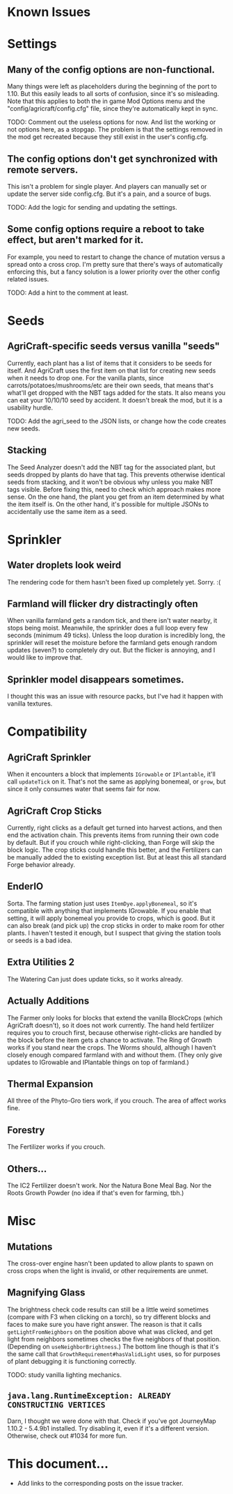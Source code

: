 Known Issues
==================================================

# Settings

## Many of the config options are non-functional.

Many things were left as placeholders during the beginning of the port to 1.10. But this easily leads to all sorts of confusion, since it's so misleading. Note that this applies to both the in game Mod Options menu and the "config/agricraft/config.cfg" file, since they're automatically kept in sync.

TODO: Comment out the useless options for now. And list the working or not options here, as a stopgap. The problem is that the settings removed in the mod get recreated because they still exist in the user's config.cfg.

## The config options don't get synchronized with remote servers.

This isn't a problem for single player. And players can manually set or update the server side config.cfg. But it's a pain, and a source of bugs.

TODO: Add the logic for sending and updating the settings.

## Some config options require a reboot to take effect, but aren't marked for it.

For example, you need to restart to change the chance of mutation versus a spread onto a cross crop. I'm pretty sure that there's ways of automatically enforcing this, but a fancy solution is a lower priority over the other config related issues.

TODO: Add a hint to the comment at least.

# Seeds

## AgriCraft-specific seeds versus vanilla "seeds"

Currently, each plant has a list of items that it considers to be seeds for itself. And AgriCraft uses the first item on that list for creating new seeds when it needs to drop one. For the vanilla plants, since carrots/potatoes/mushrooms/etc are their own seeds, that means that's what'll get dropped with the NBT tags added for the stats. It also means you can eat your 10/10/10 seed by accident. It doesn't break the mod, but it is a usability hurdle.

TODO: Add the agri_seed to the JSON lists, or change how the code creates new seeds.

## Stacking

The Seed Analyzer doesn't add the NBT tag for the associated plant, but seeds dropped by plants do have that tag. This prevents otherwise identical seeds from stacking, and it won't be obvious why unless you make NBT tags visible. Before fixing this, need to check which approach makes more sense. On the one hand, the plant you get from an item determined by what the item itself is. On the other hand, it's possible for multiple JSONs to accidentally use the same item as a seed.

# Sprinkler

## Water droplets look weird

The rendering code for them hasn't been fixed up completely yet. Sorry. :(

## Farmland will flicker dry distractingly often

When vanilla farmland gets a random tick, and there isn't water nearby, it stops being moist. Meanwhile, the sprinkler does a full loop every few seconds (minimum 49 ticks). Unless the loop duration is incredibly long, the sprinkler will reset the moisture before the farmland gets enough random updates (seven?) to completely dry out. But the flicker is annoying, and I would like to improve that.

## Sprinkler model disappears sometimes.

I thought this was an issue with resource packs, but I've had it happen with vanilla textures.

# Compatibility

## AgriCraft Sprinkler

When it encounters a block that implements `IGrowable` or `IPlantable`, it'll call `updateTick` on it. That's not the same as applying bonemeal, or `grow`, but since it only consumes water that seems fair for now.

## AgriCraft Crop Sticks

Currently, right clicks as a default get turned into harvest actions, and then end the activation chain. This prevents items from running their own code by default. But if you crouch while right-clicking, than Forge will skip the block logic. The crop sticks could handle this better, and the Fertilizers can be manually added the to existing exception list. But at least this all standard Forge behavior already.

## EnderIO

Sorta. The farming station just uses `ItemDye.applyBonemeal`, so it's compatible with anything that implements IGrowable. If you enable that setting, it will apply bonemeal you provide to crops, which is good. But it can also break (and pick up) the crop sticks in order to make room for other plants. I haven't tested it enough, but I suspect that giving the station tools or seeds is a bad idea.

## Extra Utilities 2

The Watering Can just does update ticks, so it works already.

## Actually Additions

The Farmer only looks for blocks that extend the vanilla BlockCrops (which AgriCraft doesn't), so it does not work currently. The hand held fertilizer requires you to crouch first, because otherwise right-clicks are handled by the block before the item gets a chance to activate. The Ring of Growth works if you stand near the crops. The Worms should, although I haven't closely enough compared farmland with and without them. (They only give updates to IGrowable and IPlantable things on top of farmland.)

## Thermal Expansion

All three of the Phyto-Gro tiers work, if you crouch. The area of affect works fine.

## Forestry

The Fertilizer works if you crouch.

## Others...

The IC2 Fertilizer doesn't work. Nor the Natura Bone Meal Bag. Nor the Roots Growth Powder (no idea if that's even for farming, tbh.)

# Misc

## Mutations

The cross-over engine hasn't been updated to allow plants to spawn on cross crops when the light is invalid, or other requirements are unmet.

## Magnifying Glass

The brightness check code results can still be a little weird sometimes (compare with F3 when clicking on a torch), so try different blocks and faces to make sure you have right answer. The reason is that it calls `getLightFromNeighbors` on the position above what was clicked, and get light from neighbors sometimes checks the five neighbors of that position. (Depending on `useNeighborBrightness`.) The bottom line though is that it's the same call that `GrowthRequirement#hasValidLight` uses, so for purposes of plant debugging it is functioning correctly.

TODO: study vanilla lighting mechanics.

## `java.lang.RuntimeException: ALREADY CONSTRUCTING VERTICES`

Darn, I thought we were done with that. Check if you've got JourneyMap 1.10.2 - 5.4.9b1 installed. Try disabling it, even if it's a different version. Otherwise, check out #1034 for more fun.

# This document...

* Add links to the corresponding posts on the issue tracker.
